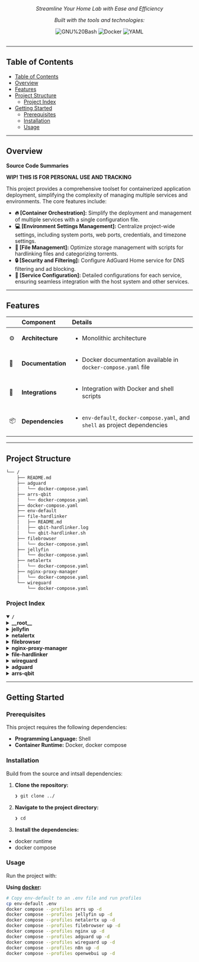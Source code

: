<div id="top">

<!-- HEADER STYLE: CLASSIC -->
<div align="center">

<em>Streamline Your Home Lab with Ease and Efficiency</em>

<!-- BADGES -->
<!-- local repository, no metadata badges. -->

<em>Built with the tools and technologies:</em>

<img src="https://img.shields.io/badge/GNU%20Bash-4EAA25.svg?style=default&logo=GNU-Bash&logoColor=white" alt="GNU%20Bash">
<img src="https://img.shields.io/badge/Docker-2496ED.svg?style=default&logo=Docker&logoColor=white" alt="Docker">
<img src="https://img.shields.io/badge/YAML-CB171E.svg?style=default&logo=YAML&logoColor=white" alt="YAML">

</div>
<br>

---

## Table of Contents

- [Table of Contents](#table-of-contents)
- [Overview](#overview)
- [Features](#features)
- [Project Structure](#project-structure)
	- [Project Index](#project-index)
- [Getting Started](#getting-started)
	- [Prerequisites](#prerequisites)
	- [Installation](#installation)
	- [Usage](#usage)

---

## Overview

**Source Code Summaries**

**WIP! THIS IS FOR PERSONAL USE AND TRACKING**

This project provides a comprehensive toolset for containerized application deployment, simplifying the complexity of managing multiple services and environments. The core features include:

- **🔥 [Container Orchestration]:** Simplify the deployment and management of multiple services with a single configuration file.
- **💻 [Environment Settings Management]:** Centralize project-wide settings, including system ports, web ports, credentials, and timezone settings.
- **📁 [File Management]:** Optimize storage management with scripts for hardlinking files and categorizing torrents.
- **🔒 [Security and Filtering]:** Configure AdGuard Home service for DNS filtering and ad blocking.
- **🚀 [Service Configuration]:** Detailed configurations for each service, ensuring seamless integration with the host system and other services.

---

## Features

|      | Component       | Details                              |
| :--- | :-------------- | :----------------------------------- |
| ⚙️  | **Architecture**  | <ul><li>Monolithic architecture</li></ul> |
| 📄 | **Documentation** | <ul><li>Docker documentation available in `docker-compose.yaml` file</li></ul> |
| 🔌 | **Integrations**  | <ul><li>Integration with Docker and shell scripts</li></ul> |
| 📦 | **Dependencies**  | <ul><li>`env-default`, `docker-compose.yaml`, and `shell` as project dependencies</li></ul> |

---

## Project Structure

```sh
└── /
    ├── README.md
    ├── adguard
    │   └── docker-compose.yaml
    ├── arrs-qbit
    │   └── docker-compose.yaml
    ├── docker-compose.yaml
    ├── env-default
    ├── file-hardlinker
    │   ├── README.md
    │   ├── qbit-hardlinker.log
    │   └── qbit-hardlinker.sh
    ├── filebrowser
    │   └── docker-compose.yaml
    ├── jellyfin
    │   └── docker-compose.yaml
    ├── netalertx
    │   └── docker-compose.yaml
    ├── nginx-proxy-manager
    │   └── docker-compose.yaml
    └── wireguard
        └── docker-compose.yaml
```

### Project Index

<details open>
	<summary><b><code>/</code></b></summary>
	<!-- __root__ Submodule -->
	<details>
		<summary><b>__root__</b></summary>
		<blockquote>
			<div class='directory-path' style='padding: 8px 0; color: #666;'>
				<code><b>⦿ __root__</b></code>
			<table style='width: 100%; border-collapse: collapse;'>
			<thead>
				<tr style='background-color: #f8f9fa;'>
					<th style='width: 30%; text-align: left; padding: 8px;'>File Name</th>
					<th style='text-align: left; padding: 8px;'>Summary</th>
				</tr>
			</thead>
				<tr style='border-bottom: 1px solid #eee;'>
					<td style='padding: 8px;'><b><a href='/docker-compose.yaml'>docker-compose.yaml</a></b></td>
					<td style='padding: 8px;'>- Configures and orchestrates multiple containerized applications through Docker Compose.The file includes references to various services such as Jellyfin media server, NetAlertX alert system, FileBrowser file manager, AdGuard DNS filter, Nginx proxy manager, WireGuard VPN, and ARRs QBitTorrent client<br>- It enables users to easily manage and deploy these services in a containerized environment.</td>
				</tr>
				<tr style='border-bottom: 1px solid #eee;'>
					<td style='padding: 8px;'><b><a href='/env-default'>env-default</a></b></td>
					<td style='padding: 8px;'>- Configures global environment settings for the home-lab project, including system ports, web ports, and credentials<br>- Defines paths for media stacks, such as config folders, media storage, and download directories<br>- Establishes timezone and user settings to ensure consistent configuration across all components<br>- Provides a centralized location for managing project-wide settings.</td>
				</tr>
			</table>
		</blockquote>
	</details>
	<!-- jellyfin Submodule -->
	<details>
		<summary><b>jellyfin</b></summary>
		<blockquote>
			<div class='directory-path' style='padding: 8px 0; color: #666;'>
				<code><b>⦿ jellyfin</b></code>
			<table style='width: 100%; border-collapse: collapse;'>
			<thead>
				<tr style='background-color: #f8f9fa;'>
					<th style='width: 30%; text-align: left; padding: 8px;'>File Name</th>
					<th style='text-align: left; padding: 8px;'>Summary</th>
				</tr>
			</thead>
				<tr style='border-bottom: 1px solid #eee;'>
					<td style='padding: 8px;'><b><a href='/jellyfin/docker-compose.yaml'>docker-compose.yaml</a></b></td>
					<td style='padding: 8px;'>Configures the Jellyfin service within the Docker environment, defining its container settings, network mode, and volume mappings to ensure seamless integration with the host system and other services.</td>
				</tr>
			</table>
		</blockquote>
	</details>
	<!-- netalertx Submodule -->
	<details>
		<summary><b>netalertx</b></summary>
		<blockquote>
			<div class='directory-path' style='padding: 8px 0; color: #666;'>
				<code><b>⦿ netalertx</b></code>
			<table style='width: 100%; border-collapse: collapse;'>
			<thead>
				<tr style='background-color: #f8f9fa;'>
					<th style='width: 30%; text-align: left; padding: 8px;'>File Name</th>
					<th style='text-align: left; padding: 8px;'>Summary</th>
				</tr>
			</thead>
				<tr style='border-bottom: 1px solid #eee;'>
					<td style='padding: 8px;'><b><a href='/netalertx/docker-compose.yaml'>docker-compose.yaml</a></b></td>
					<td style='padding: 8px;'>- Configures the Netalertx service within a Docker container environment, utilizing the jokobsk/netalertx image and mapping local configuration, database, and log directories to the containers file system<br>- Also sets environment variables for timezone and web UI port<br>- This setup enables deployment of the Netalertx application with specified configurations.</td>
				</tr>
			</table>
		</blockquote>
	</details>
	<!-- filebrowser Submodule -->
	<details>
		<summary><b>filebrowser</b></summary>
		<blockquote>
			<div class='directory-path' style='padding: 8px 0; color: #666;'>
				<code><b>⦿ filebrowser</b></code>
			<table style='width: 100%; border-collapse: collapse;'>
			<thead>
				<tr style='background-color: #f8f9fa;'>
					<th style='width: 30%; text-align: left; padding: 8px;'>File Name</th>
					<th style='text-align: left; padding: 8px;'>Summary</th>
				</tr>
			</thead>
				<tr style='border-bottom: 1px solid #eee;'>
					<td style='padding: 8px;'><b><a href='/filebrowser/docker-compose.yaml'>docker-compose.yaml</a></b></td>
					<td style='padding: 8px;'>One for media storage and another for configuration settings.Enables restart policy unless the container is manually stopped.</td>
				</tr>
			</table>
		</blockquote>
	</details>
	<!-- nginx-proxy-manager Submodule -->
	<details>
		<summary><b>nginx-proxy-manager</b></summary>
		<blockquote>
			<div class='directory-path' style='padding: 8px 0; color: #666;'>
				<code><b>⦿ nginx-proxy-manager</b></code>
			<table style='width: 100%; border-collapse: collapse;'>
			<thead>
				<tr style='background-color: #f8f9fa;'>
					<th style='width: 30%; text-align: left; padding: 8px;'>File Name</th>
					<th style='text-align: left; padding: 8px;'>Summary</th>
				</tr>
			</thead>
				<tr style='border-bottom: 1px solid #eee;'>
					<td style='padding: 8px;'><b><a href='/nginx-proxy-manager/docker-compose.yaml'>docker-compose.yaml</a></b></td>
					<td style='padding: 8px;'>Configures the Nginx Proxy Manager service within a Docker environment, exposing public HTTP, HTTPS, and admin web ports for external access while mapping internal volumes for data storage and Lets Encrypt configuration.</td>
				</tr>
			</table>
		</blockquote>
	</details>
	<!-- file-hardlinker Submodule -->
	<details>
		<summary><b>file-hardlinker</b></summary>
		<blockquote>
			<div class='directory-path' style='padding: 8px 0; color: #666;'>
				<code><b>⦿ file-hardlinker</b></code>
			<table style='width: 100%; border-collapse: collapse;'>
			<thead>
				<tr style='background-color: #f8f9fa;'>
					<th style='width: 30%; text-align: left; padding: 8px;'>File Name</th>
					<th style='text-align: left; padding: 8px;'>Summary</th>
				</tr>
			</thead>
				<tr style='border-bottom: 1px solid #eee;'>
					<td style='padding: 8px;'><b><a href='/file-hardlinker/qbit-hardlinker.sh'>qbit-hardlinker.sh</a></b></td>
					<td style='padding: 8px;'>- Hardlinks files from the downloads/complete directory to the downloads/peliculas directory based on torrent category, excluding certain categories and logging actions<br>- The script processes incoming torrents, categorizes them, and copies or links files accordingly, ensuring efficient storage management within the specified directories.</td>
				</tr>
			</table>
		</blockquote>
	</details>
	<!-- wireguard Submodule -->
	<details>
		<summary><b>wireguard</b></summary>
		<blockquote>
			<div class='directory-path' style='padding: 8px 0; color: #666;'>
				<code><b>⦿ wireguard</b></code>
			<table style='width: 100%; border-collapse: collapse;'>
			<thead>
				<tr style='background-color: #f8f9fa;'>
					<th style='width: 30%; text-align: left; padding: 8px;'>File Name</th>
					<th style='text-align: left; padding: 8px;'>Summary</th>
				</tr>
			</thead>
				<tr style='border-bottom: 1px solid #eee;'>
					<td style='padding: 8px;'><b><a href='/wireguard/docker-compose.yaml'>docker-compose.yaml</a></b></td>
					<td style='padding: 8px;'>A WireGuard VPN server* A WireGuard-UI interface for managing clients and configurationsIt defines container settings, network access, and dependencies between services.</td>
				</tr>
			</table>
		</blockquote>
	</details>
	<!-- adguard Submodule -->
	<details>
		<summary><b>adguard</b></summary>
		<blockquote>
			<div class='directory-path' style='padding: 8px 0; color: #666;'>
				<code><b>⦿ adguard</b></code>
			<table style='width: 100%; border-collapse: collapse;'>
			<thead>
				<tr style='background-color: #f8f9fa;'>
					<th style='width: 30%; text-align: left; padding: 8px;'>File Name</th>
					<th style='text-align: left; padding: 8px;'>Summary</th>
				</tr>
			</thead>
				<tr style='border-bottom: 1px solid #eee;'>
					<td style='padding: 8px;'><b><a href='/adguard/docker-compose.yaml'>docker-compose.yaml</a></b></td>
					<td style='padding: 8px;'>- Configures and runs the AdGuard Home service within a Docker container environment, exposing DNS and web interface ports, and mounting configuration and working directories from the host system<br>- The service is restartable unless explicitly stopped, ensuring continuous operation of the ad blocking and filtering functionality.</td>
				</tr>
			</table>
		</blockquote>
	</details>
	<!-- arrs-qbit Submodule -->
	<details>
		<summary><b>arrs-qbit</b></summary>
		<blockquote>
			<div class='directory-path' style='padding: 8px 0; color: #666;'>
				<code><b>⦿ arrs-qbit</b></code>
			<table style='width: 100%; border-collapse: collapse;'>
			<thead>
				<tr style='background-color: #f8f9fa;'>
					<th style='width: 30%; text-align: left; padding: 8px;'>File Name</th>
					<th style='text-align: left; padding: 8px;'>Summary</th>
				</tr>
			</thead>
				<tr style='border-bottom: 1px solid #eee;'>
					<td style='padding: 8px;'><b><a href='/arrs-qbit/docker-compose.yaml'>docker-compose.yaml</a></b></td>
					<td style='padding: 8px;'>- Configures and orchestrates the deployment of various media management containers, including qBittorrent, Radarr, Sonarr, Prowlarr, Bazarr, FlareSolverr, and Jellyseerr<br>- Defines environment variables, ports, volumes, and restart policies to ensure seamless operation and data synchronization across containers.</td>
				</tr>
			</table>
		</blockquote>
	</details>
</details>

---

## Getting Started

### Prerequisites

This project requires the following dependencies:

- **Programming Language:** Shell
- **Container Runtime:** Docker, docker compose

### Installation

Build  from the source and intsall dependencies:

1. **Clone the repository:**

    ```sh
    ❯ git clone ../
    ```

2. **Navigate to the project directory:**

    ```sh
    ❯ cd 
    ```

3. **Install the dependencies:**

<!-- SHIELDS BADGE CURRENTLY DISABLED -->
- docker runtime
- docker compose

### Usage

Run the project with:

**Using [docker](https://www.docker.com/):**
```sh
# Copy env-default to an .env file and run profiles
cp env-default .env
docker compose --profiles arrs up -d
docker compose --profiles jellyfin up -d
docker compose --profiles netalertx up -d
docker compose --profiles filebrowser up -d
docker compose --profiles nginx up -d
docker compose --profiles adguard up -d
docker compose --profiles wireguard up -d
docker compose --profiles n8n up -d
docker compose --profiles openwebui up -d
```
